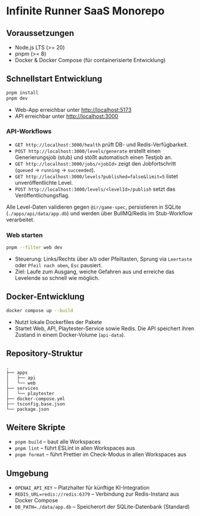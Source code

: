 # Infinite Runner SaaS Monorepo

## Voraussetzungen
- Node.js LTS (>= 20)
- pnpm (>= 8)
- Docker & Docker Compose (für containerisierte Entwicklung)

## Schnellstart Entwicklung
```bash
pnpm install
pnpm dev
```
- Web-App erreichbar unter [http://localhost:5173](http://localhost:5173)
- API erreichbar unter [http://localhost:3000](http://localhost:3000)

### API-Workflows
- `GET http://localhost:3000/health` prüft DB- und Redis-Verfügbarkeit.
- `POST http://localhost:3000/levels/generate` erstellt einen Generierungsjob (stub) und stößt automatisch einen Testjob an.
- `GET http://localhost:3000/jobs/<jobId>` zeigt den Jobfortschritt (`queued` → `running` → `succeeded`).
- `GET http://localhost:3000/levels?published=false&limit=5` listet unveröffentlichte Level.
- `POST http://localhost:3000/levels/<levelId>/publish` setzt das Veröffentlichungsflag.

Alle Level-Daten validieren gegen `@ir/game-spec`, persistieren in SQLite (`./apps/api/data/app.db`) und werden über BullMQ/Redis im Stub-Workflow verarbeitet.

### Web starten

```bash
pnpm --filter web dev
```

- Steuerung: Links/Rechts über `A`/`D` oder Pfeiltasten, Sprung via `Leertaste` oder `Pfeil nach oben`, `Esc` pausiert.
- Ziel: Laufe zum Ausgang, weiche Gefahren aus und erreiche das Levelende so schnell wie möglich.

## Docker-Entwicklung
```bash
docker compose up --build
```
- Nutzt lokale Dockerfiles der Pakete
- Startet Web, API, Playtester-Service sowie Redis. Die API speichert ihren Zustand in einem Docker-Volume (`api-data`).

## Repository-Struktur
```
.
├── apps
│   ├── api
│   └── web
├── services
│   └── playtester
├── docker-compose.yml
├── tsconfig.base.json
└── package.json
```

## Weitere Skripte
- `pnpm build` – baut alle Workspaces
- `pnpm lint` – führt ESLint in allen Workspaces aus
- `pnpm format` – führt Prettier im Check-Modus in allen Workspaces aus

## Umgebung
- `OPENAI_API_KEY` – Platzhalter für künftige KI-Integration
- `REDIS_URL=redis://redis:6379` – Verbindung zur Redis-Instanz aus Docker Compose
- `DB_PATH=./data/app.db` – Speicherort der SQLite-Datenbank (Standard)

